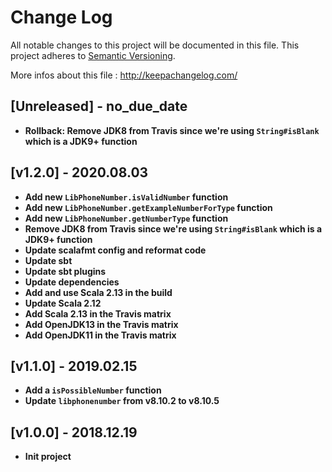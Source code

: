 # Change Log
All notable changes to this project will be documented in this file.
This project adheres to [Semantic Versioning](http://semver.org/).

More infos about this file : http://keepachangelog.com/

## [Unreleased] - no_due_date


- **Rollback: Remove JDK8 from Travis since we're using `String#isBlank` which is a JDK9+ function**

## [v1.2.0] - 2020.08.03

- **Add new `LibPhoneNumber.isValidNumber` function**
- **Add new `LibPhoneNumber.getExampleNumberForType` function**
- **Add new `LibPhoneNumber.getNumberType` function**
- **Remove JDK8 from Travis since we're using `String#isBlank` which is a JDK9+ function**
- **Update scalafmt config and reformat code**
- **Update sbt**
- **Update sbt plugins**
- **Update dependencies**
- **Add and use Scala 2.13 in the build**
- **Update Scala 2.12**
- **Add Scala 2.13 in the Travis matrix**
- **Add OpenJDK13 in the Travis matrix**
- **Add OpenJDK11 in the Travis matrix**

## [v1.1.0] - 2019.02.15

- **Add a `isPossibleNumber` function**
- **Update `libphonenumber` from v8.10.2 to v8.10.5**

## [v1.0.0] - 2018.12.19

- **Init project**